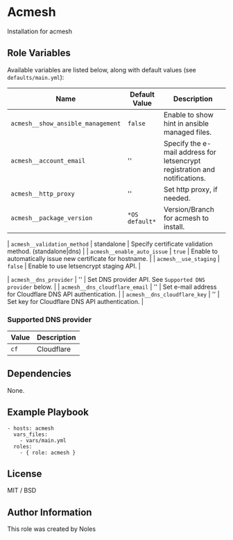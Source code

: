 Acmesh
======

Installation for acmesh


Role Variables
--------------

Available variables are listed below, along with default values (see `defaults/main.yml`):

| Name                               | Default Value       | Description                    |
|------------------------------------|---------------------|--------------------------------|
| `acmesh__show_ansible_management`  | `false`              | Enable to show hint in ansible managed files. |
| `acmesh__account_email`            | ''                   | Specify the e-mail address for letsencrypt registration and notifications. |
| `acmesh__http_proxy`               | ''                   | Set http proxy, if needed. |
| `acmesh__package_version`          | `*OS default*`       | Version/Branch for acmesh to install. |

| `acmesh__validation_method`        | standalone           | Specify certificate validation method. (standalone|dns) |
| `acmesh__enable_auto_issue`        | `true`               | Enable to automatically issue new certificate for hostname. |
| `acmesh__use_staging`              | `false`              | Enable to use letsencrypt staging API. |

| `acmesh__dns_provider`             | ''                   | Set DNS provider API. See `Supported DNS provider` below. |
| `acmesh__dns_cloudflare_email`     | ''                   | Set e-mail address for Cloudflare DNS API authentication. |
| `acmesh__dns_cloudflare_key`       | ''                   | Set key for Cloudflare DNS API authentication. |


### Supported DNS provider

| Value     | Description   |
|-----------|---------------|
| `cf`      | Cloudflare    |


Dependencies
------------

None.


Example Playbook
----------------

    - hosts: acmesh
      vars_files:
        - vars/main.yml
      roles:
        - { role: acmesh }

License
-------

MIT / BSD


Author Information
------------------

This role was created by Noles
